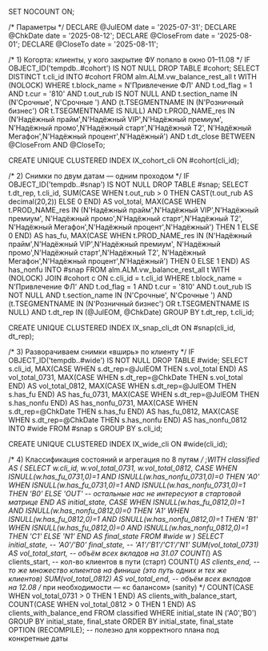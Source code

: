 SET NOCOUNT ON;

/* Параметры */
DECLARE @JulEOM     date = '2025-07-31';
DECLARE @ChkDate    date = '2025-08-12';
DECLARE @CloseFrom  date = '2025-08-01';
DECLARE @CloseTo    date = '2025-08-11';

/* 1) Когорта: клиенты, у кого закрытие ФУ попало в окно 01–11.08 */
IF OBJECT_ID('tempdb..#cohort') IS NOT NULL DROP TABLE #cohort;
SELECT DISTINCT t.cli_id
INTO #cohort
FROM alm.ALM.vw_balance_rest_all t WITH (NOLOCK)
WHERE t.block_name   = N'Привлечение ФЛ'
  AND t.od_flag      = 1
  AND t.cur          = '810'
  AND t.out_rub     IS NOT NULL
  AND t.section_name IN (N'Срочные', N'Срочные ')
  AND (t.TSEGMENTNAME IN (N'Розничный бизнес') OR t.TSEGMENTNAME IS NULL)
  AND t.PROD_NAME_res IN (N'Надёжный прайм',N'Надёжный VIP',N'Надёжный премиум',
                          N'Надёжный промо',N'Надёжный старт',N'Надёжный Т2',
                          N'Надёжный Мегафон',N'Надёжный процент',N'Надёжный')
  AND t.dt_close BETWEEN @CloseFrom AND @CloseTo;

CREATE UNIQUE CLUSTERED INDEX IX_cohort_cli ON #cohort(cli_id);

/* 2) Снимки по двум датам — одним проходом */
IF OBJECT_ID('tempdb..#snap') IS NOT NULL DROP TABLE #snap;
SELECT
    t.dt_rep,
    t.cli_id,
    SUM(CASE WHEN t.out_rub > 0 THEN CAST(t.out_rub AS decimal(20,2)) ELSE 0 END) AS vol_total,
    MAX(CASE WHEN t.PROD_NAME_res IN (N'Надёжный прайм',N'Надёжный VIP',N'Надёжный премиум',
                                      N'Надёжный промо',N'Надёжный старт',N'Надёжный Т2',
                                      N'Надёжный Мегафон',N'Надёжный процент',N'Надёжный')
             THEN 1 ELSE 0 END) AS has_fu,
    MAX(CASE WHEN t.PROD_NAME_res IN (N'Надёжный прайм',N'Надёжный VIP',N'Надёжный премиум',
                                      N'Надёжный промо',N'Надёжный старт',N'Надёжный Т2',
                                      N'Надёжный Мегафон',N'Надёжный процент',N'Надёжный')
             THEN 0 ELSE 1 END) AS has_nonfu
INTO #snap
FROM alm.ALM.vw_balance_rest_all t WITH (NOLOCK)
JOIN #cohort c ON c.cli_id = t.cli_id
WHERE t.block_name   = N'Привлечение ФЛ'
  AND t.od_flag      = 1
  AND t.cur          = '810'
  AND t.out_rub     IS NOT NULL
  AND t.section_name IN (N'Срочные', N'Срочные ')
  AND (t.TSEGMENTNAME IN (N'Розничный бизнес') OR t.TSEGMENTNAME IS NULL)
  AND t.dt_rep IN (@JulEOM, @ChkDate)
GROUP BY t.dt_rep, t.cli_id;

CREATE UNIQUE CLUSTERED INDEX IX_snap_cli_dt ON #snap(cli_id, dt_rep);

/* 3) Разворачиваем снимки «вширь» по клиенту */
IF OBJECT_ID('tempdb..#wide') IS NOT NULL DROP TABLE #wide;
SELECT
    s.cli_id,
    MAX(CASE WHEN s.dt_rep=@JulEOM THEN s.vol_total END)       AS vol_total_0731,
    MAX(CASE WHEN s.dt_rep=@ChkDate THEN s.vol_total END)      AS vol_total_0812,
    MAX(CASE WHEN s.dt_rep=@JulEOM THEN s.has_fu END)          AS has_fu_0731,
    MAX(CASE WHEN s.dt_rep=@JulEOM THEN s.has_nonfu END)       AS has_nonfu_0731,
    MAX(CASE WHEN s.dt_rep=@ChkDate THEN s.has_fu END)         AS has_fu_0812,
    MAX(CASE WHEN s.dt_rep=@ChkDate THEN s.has_nonfu END)      AS has_nonfu_0812
INTO #wide
FROM #snap s
GROUP BY s.cli_id;

CREATE UNIQUE CLUSTERED INDEX IX_wide_cli ON #wide(cli_id);

/* 4) Классификация состояний и агрегация по 8 путям */
;WITH classified AS (
    SELECT
        w.cli_id,
        w.vol_total_0731,
        w.vol_total_0812,
        CASE 
          WHEN ISNULL(w.has_fu_0731,0)=1 AND ISNULL(w.has_nonfu_0731,0)=0 THEN 'A0'
          WHEN ISNULL(w.has_fu_0731,0)=1 AND ISNULL(w.has_nonfu_0731,0)=1 THEN 'B0'
          ELSE 'OUT' -- остальные нас не интересуют в стартовой матрице
        END AS initial_state,
        CASE 
          WHEN ISNULL(w.has_fu_0812,0)=1 AND ISNULL(w.has_nonfu_0812,0)=0 THEN 'A1'
          WHEN ISNULL(w.has_fu_0812,0)=1 AND ISNULL(w.has_nonfu_0812,0)=1 THEN 'B1'
          WHEN ISNULL(w.has_fu_0812,0)=0 AND ISNULL(w.has_nonfu_0812,0)=1 THEN 'C1'
          ELSE 'N1'
        END AS final_state
    FROM #wide w
)
SELECT
    initial_state,                      -- 'A0'/'B0'
    final_state,                        -- 'A1'/'B1'/'C1'/'N1'
    SUM(vol_total_0731)                                    AS vol_total_start,     -- объём всех вкладов на 31.07
    COUNT(*)                                               AS clients_start,        -- кол-во клиентов в пути (старт)
    COUNT(*)                                               AS clients_end,          -- то же множество клиентов на финише (это путь одних и тех же клиентов)
    SUM(vol_total_0812)                                    AS vol_total_end,        -- объём всех вкладов на 12.08
    /* при необходимости — «с балансом» (sanity) */
    COUNT(CASE WHEN vol_total_0731 > 0 THEN 1 END)         AS clients_with_balance_start,
    COUNT(CASE WHEN vol_total_0812 > 0 THEN 1 END)         AS clients_with_balance_end
FROM classified
WHERE initial_state IN ('A0','B0')
GROUP BY initial_state, final_state
ORDER BY initial_state, final_state
OPTION (RECOMPILE);   -- полезно для корректного плана под конкретные даты
